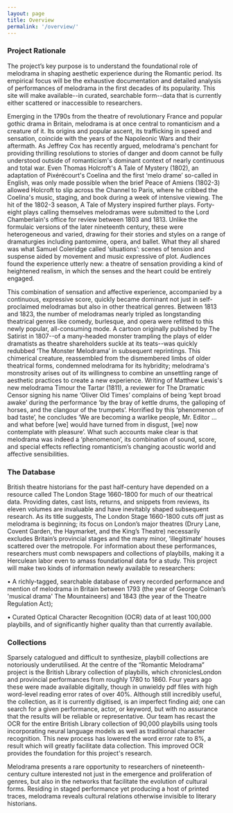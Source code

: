 ```yaml
---
layout: page
title: Overview
permalink: '/overview/'
---
```


### Project Rationale ###

The project’s key purpose is to understand the foundational role of melodrama in shaping aesthetic experience during the Romantic period. Its empirical focus will be the exhaustive documentation and detailed analysis of performances of melodrama in the first decades of its popularity. This site will make available--in curated, searchable form--data that is currently either
scattered or inaccessible to researchers.

Emerging in the 1790s from the theatre of revolutionary France and popular gothic drama in Britain, melodrama is at once central to romanticism and a creature of it. Its origins and popular ascent, its trafficking in speed and sensation, coincide with the years of the Napoleonic Wars and their aftermath. As Jeffrey Cox has recently argued, melodrama's penchant for providing thrilling resolutions to stories of danger and doom cannot be fully understood outside of romanticism's dominant context of nearly continuous and total war. Even Thomas Holcroft's A Tale of Mystery (1802), an adaptation of Pixérécourt's Coelina and the first ‘melo drame’ so-called in English, was only made possible when the brief Peace of Amiens (1802-3) allowed Holcroft to slip across the Channel to Paris, where he cribbed the Coelina's music, staging, and book during a week of intensive viewing. The hit of the 1802-3 season, A Tale of Mystery inspired further plays. Forty-eight plays calling themselves melodramas were submitted to the Lord Chamberlain's office for review between 1803 and 1813. Unlike the formulaic versions of the later nineteenth century, these were heterogeneous and varied, drawing for their stories and styles on a range of dramaturgies including pantomime, opera, and ballet. What they all shared was what Samuel Coleridge called ‘situations’: scenes of tension and suspense aided by movement and music expressive of plot. Audiences found the experience utterly new: a theatre of sensation providing a kind of heightened realism, in which the senses and the heart could be entirely engaged.

This combination of sensation and affective experience, accompanied by a continuous, expressive score, quickly became dominant not just in self-proclaimed melodramas but also in other theatrical genres. Between 1813 and 1823, the number of melodramas nearly tripled as longstanding theatrical genres like comedy, burlesque, and opera were refitted to this newly popular, all-consuming mode. A cartoon originally published by The Satirist in 1807--of a many-headed monster trampling the plays of elder dramatists as theatre shareholders suckle at its teats--was quickly redubbed ‘The Monster Melodrama’ in subsequent reprintings. This chimerical creature, reassembled from the dismembered limbs of older theatrical forms, condemned melodrama for its hybridity; melodrama's monstrosity arises out of its willingness to combine an unsettling range of aesthetic practices to create a new experience. Writing of Matthew Lewis's new melodrama Timour the Tartar (1811), a reviewer for The Dramatic Censor signing his name ‘Oliver Old Times’ complains of being ‘kept broad awake’ during the performance ‘by the bray of kettle drums, the galloping of horses, and the clangour of the trumpets’. Horrified by this ‘phenomenon of bad taste’, he concludes ‘We are becoming a warlike people, Mr. Editor ... and what before [we] would have turned from in disgust, [we] now contemplate with pleasure’. What such accounts make clear is that melodrama was
indeed a ‘phenomenon’, its combination of sound, score, and special effects reflecting romanticism’s changing acoustic world and affective sensibilities.

### The Database ###

British theatre historians for the past half-century have depended on a resource called The London Stage 1660-1800 for much of our theatrical data. Providing dates, cast lists, returns, and snippets from reviews, its eleven volumes are invaluable and have inevitably shaped subsequent research. As its title suggests, The London Stage 1660-1800 cuts off just as melodrama is beginning; its focus on London’s major theatres (Drury Lane, Covent Garden, the Haymarket, and the King’s Theatre) necessarily excludes Britain’s provincial stages and the many minor, ‘illegitimate’ houses scattered over the metropole. For information about these
performances, researchers must comb newspapers and collections of playbills, making it a Herculean labor even to amass foundational data for a study. This project will make two kinds of information newly available to researchers:

• A richly-tagged, searchable database of every recorded performance and mention of melodrama in Britain between 1793 (the year of George Colman’s 'musical drama' The Mountaineers) and 1843 (the year of the Theatre Regulation Act);

• Curated Optical Character Recognition (OCR) data of at least 100,000 playbills, and of significantly higher quality than that currently available.

### Collections ###

Sparsely catalogued and difficult to synthesize, playbill collections are notoriously underutilised. At the centre of the “Romantic Melodrama” project is the British Library collection of playbills, which chroniclesLondon and provincial performances from roughly 1780 to 1860. Four years ago these were made available digitally, though in unwieldy pdf files with high word-level reading error rates of over 40%. Although still incredibly useful, the collection, as it is currently digitised, is an imperfect finding aid; one can search for a given performance, actor, or keyword, but with no assurance that the results will be reliable or representative. Our team has recast the OCR for the entire British Library collection of 90,000 playbills using tools incorporating neural language models as well as traditional character recognition. This new process has lowered the word error rate to 8%, a result which will greatly facilitate data collection. This improved OCR provides the foundation for this project's research.

Melodrama presents a rare opportunity to researchers of nineteenth-century culture interested not just in the emergence and proliferation of genres, but also in the networks that facilitate the evolution of cultural forms. Residing in staged performance yet producing a host of printed traces, melodrama reveals cultural relations otherwise invisible to literary historians.
